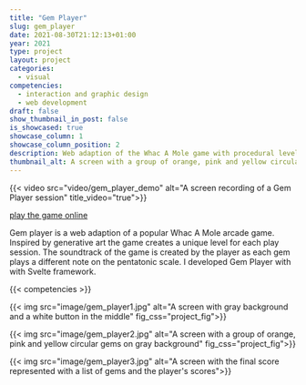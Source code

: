 ```yaml
---
title: "Gem Player"
slug: gem_player
date: 2021-08-30T21:12:13+01:00
year: 2021
type: project
layout: project
categories:
  - visual
competencies:
  - interaction and graphic design
  - web development
draft: false
show_thumbnail_in_post: false
is_showcased: true
showcase_column: 1
showcase_column_position: 2
description: Web adaption of the Whac A Mole game with procedural level generation
thumbnail_alt: A screen with a group of orange, pink and yellow circular gems on gray background
---
```


{{< video src="video/gem_player_demo" alt="A screen recording of a Gem Player session" title_video="true">}}

[play the game online](https://matussolcany.com/gemplayer)

Gem player is a web adaption of a popular Whac A Mole arcade game. Inspired by generative art the game creates a unique level for each play session. The soundtrack of the game is created by the player as each gem plays a different note on the pentatonic scale. I developed Gem Player with with Svelte framework.

{{< competencies >}}

{{< img src="image/gem_player1.jpg" alt="A screen with gray background and a white button in the middle" fig_css="project_fig">}}

{{< img src="image/gem_player2.jpg" alt="A screen with a group of orange, pink and yellow circular gems on gray background" fig_css="project_fig">}}

{{< img src="image/gem_player3.jpg" alt="A screen with the final score represented with a list of gems and the player's scores">}}
